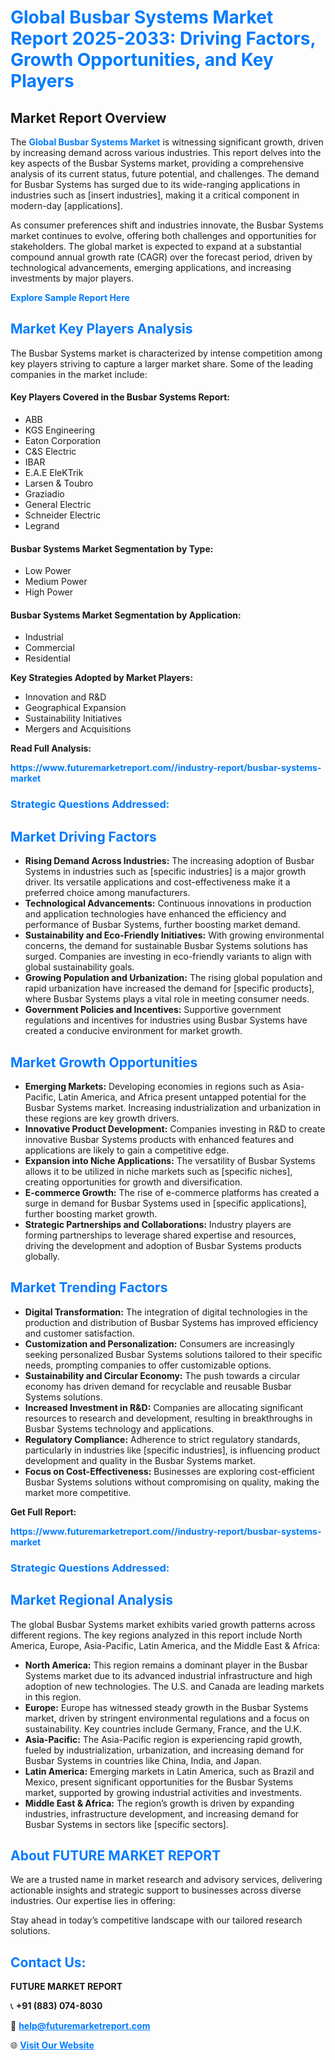 <h1 style="color: #007BFF;">Global Busbar Systems Market Report 2025-2033: Driving Factors, Growth Opportunities, and Key Players</h1>

<section id="overview">
<h2>Market Report Overview</h2>
<p>The <a href="https://www.futuremarketreport.com//industry-report/busbar-systems-market" style="color: #007BFF; text-decoration: none;"><strong>Global Busbar Systems Market</strong></a> is witnessing significant growth, driven by increasing demand across various industries. This report delves into the key aspects of the Busbar Systems market, providing a comprehensive analysis of its current status, future potential, and challenges. The demand for Busbar Systems has surged due to its wide-ranging applications in industries such as [insert industries], making it a critical component in modern-day [applications].</p>
<p>As consumer preferences shift and industries innovate, the Busbar Systems market continues to evolve, offering both challenges and opportunities for stakeholders. The global market is expected to expand at a substantial compound annual growth rate (CAGR) over the forecast period, driven by technological advancements, emerging applications, and increasing investments by major players.</p>
</section>

<section id="overview">
<p><a href="https://www.futuremarketreport.com//request-sample/reportId=76849" style="color: #007BFF; text-decoration: none;"><strong>Explore Sample Report Here</strong></a></p>
</section>

<section id="key-players">
<h2 style="color: #007BFF;">Market Key Players Analysis</h2>
<p>The Busbar Systems market is characterized by intense competition among key players striving to capture a larger market share. Some of the leading companies in the market include:</p>
<h4>Key Players Covered in the Busbar Systems Report:</h4>
<ul><li>ABB</li><li>KGS Engineering</li><li>Eaton Corporation</li><li>C&amp;S Electric</li><li>IBAR</li><li>E.A.E EleKTrik</li><li>Larsen &amp; Toubro</li><li>Graziadio</li><li>General Electric</li><li>Schneider Electric</li><li>Legrand</li></ul>
<h4>Busbar Systems Market Segmentation by Type:</h4>
<ul><li>Low Power</li><li>Medium Power</li><li>High Power</li></ul>

<h4>Busbar Systems Market Segmentation by Application:</h4>
<ul><li>Industrial</li><li>Commercial</li><li>Residential</li></ul>
<p><strong>Key Strategies Adopted by Market Players:</strong></p>
<ul>
<li>Innovation and R&D</li>
<li>Geographical Expansion</li>
<li>Sustainability Initiatives</li>
<li>Mergers and Acquisitions</li>
</ul>
</section>

<section>
<p><strong>Read Full Analysis: </strong></p><a href="https://www.futuremarketreport.com//industry-report/busbar-systems-market" style="color: #007BFF; text-decoration: none;"><strong>https://www.futuremarketreport.com//industry-report/busbar-systems-market</strong></a>
<h3 style="color: #007BFF;">Strategic Questions Addressed:</h3>
</section>

<section id="driving-factors">
<h2 style="color: #007BFF;">Market Driving Factors</h2>
<ul>
<li><strong>Rising Demand Across Industries:</strong> The increasing adoption of Busbar Systems in industries such as [specific industries] is a major growth driver. Its versatile applications and cost-effectiveness make it a preferred choice among manufacturers.</li>
<li><strong>Technological Advancements:</strong> Continuous innovations in production and application technologies have enhanced the efficiency and performance of Busbar Systems, further boosting market demand.</li>
<li><strong>Sustainability and Eco-Friendly Initiatives:</strong> With growing environmental concerns, the demand for sustainable Busbar Systems solutions has surged. Companies are investing in eco-friendly variants to align with global sustainability goals.</li>
<li><strong>Growing Population and Urbanization:</strong> The rising global population and rapid urbanization have increased the demand for [specific products], where Busbar Systems plays a vital role in meeting consumer needs.</li>
<li><strong>Government Policies and Incentives:</strong> Supportive government regulations and incentives for industries using Busbar Systems have created a conducive environment for market growth.</li>
</ul>
</section>

<section id="growth-opportunities">
<h2 style="color: #007BFF;">Market Growth Opportunities</h2>
<ul>
<li><strong>Emerging Markets:</strong> Developing economies in regions such as Asia-Pacific, Latin America, and Africa present untapped potential for the Busbar Systems market. Increasing industrialization and urbanization in these regions are key growth drivers.</li>
<li><strong>Innovative Product Development:</strong> Companies investing in R&D to create innovative Busbar Systems products with enhanced features and applications are likely to gain a competitive edge.</li>
<li><strong>Expansion into Niche Applications:</strong> The versatility of Busbar Systems allows it to be utilized in niche markets such as [specific niches], creating opportunities for growth and diversification.</li>
<li><strong>E-commerce Growth:</strong> The rise of e-commerce platforms has created a surge in demand for Busbar Systems used in [specific applications], further boosting market growth.</li>
<li><strong>Strategic Partnerships and Collaborations:</strong> Industry players are forming partnerships to leverage shared expertise and resources, driving the development and adoption of Busbar Systems products globally.</li>
</ul>
</section>

<section id="trending-factors">
<h2 style="color: #007BFF;">Market Trending Factors</h2>
<ul>
<li><strong>Digital Transformation:</strong> The integration of digital technologies in the production and distribution of Busbar Systems has improved efficiency and customer satisfaction.</li>
<li><strong>Customization and Personalization:</strong> Consumers are increasingly seeking personalized Busbar Systems solutions tailored to their specific needs, prompting companies to offer customizable options.</li>
<li><strong>Sustainability and Circular Economy:</strong> The push towards a circular economy has driven demand for recyclable and reusable Busbar Systems solutions.</li>
<li><strong>Increased Investment in R&D:</strong> Companies are allocating significant resources to research and development, resulting in breakthroughs in Busbar Systems technology and applications.</li>
<li><strong>Regulatory Compliance:</strong> Adherence to strict regulatory standards, particularly in industries like [specific industries], is influencing product development and quality in the Busbar Systems market.</li>
<li><strong>Focus on Cost-Effectiveness:</strong> Businesses are exploring cost-efficient Busbar Systems solutions without compromising on quality, making the market more competitive.</li>
</ul>
</section>

<section>
<p><strong>Get Full Report: </strong></p><a href="https://www.futuremarketreport.com//industry-report/busbar-systems-market" style="color: #007BFF; text-decoration: none;"><strong>https://www.futuremarketreport.com//industry-report/busbar-systems-market</strong></a>
<h3 style="color: #007BFF;">Strategic Questions Addressed:</h3>
</section>


<section id="regional-analysis">
<h2 style="color: #007BFF;">Market Regional Analysis</h2>
<p>The global Busbar Systems market exhibits varied growth patterns across different regions. The key regions analyzed in this report include North America, Europe, Asia-Pacific, Latin America, and the Middle East & Africa:</p>
<ul>
<li><strong>North America:</strong> This region remains a dominant player in the Busbar Systems market due to its advanced industrial infrastructure and high adoption of new technologies. The U.S. and Canada are leading markets in this region.</li>
<li><strong>Europe:</strong> Europe has witnessed steady growth in the Busbar Systems market, driven by stringent environmental regulations and a focus on sustainability. Key countries include Germany, France, and the U.K.</li>
<li><strong>Asia-Pacific:</strong> The Asia-Pacific region is experiencing rapid growth, fueled by industrialization, urbanization, and increasing demand for Busbar Systems in countries like China, India, and Japan.</li>
<li><strong>Latin America:</strong> Emerging markets in Latin America, such as Brazil and Mexico, present significant opportunities for the Busbar Systems market, supported by growing industrial activities and investments.</li>
<li><strong>Middle East & Africa:</strong> The region’s growth is driven by expanding industries, infrastructure development, and increasing demand for Busbar Systems in sectors like [specific sectors].</li>
</ul>
</section>

<footer>
<h2 style="color: #007BFF;">About FUTURE MARKET REPORT</h2>
<p>We are a trusted name in market research and advisory services, delivering actionable insights and strategic support to businesses across diverse industries. Our expertise lies in offering:</p>

<p>Stay ahead in today’s competitive landscape with our tailored research solutions.</p>

<h2 style="color: #007BFF;">Contact Us:</h2>
<p><strong>FUTURE MARKET REPORT</strong></p>
<p>📞 <strong>+91 (883) 074-8030</strong></p>
<p>📧 <strong><a href="mailto:help@futuremarketreport.com" style="color: #007BFF;">help@futuremarketreport.com</a></strong></p>
<p>🌐 <strong><a href="https://www.futuremarketreport.com/" style="color: #007BFF;">Visit Our Website</a></strong></p>
</footer>
